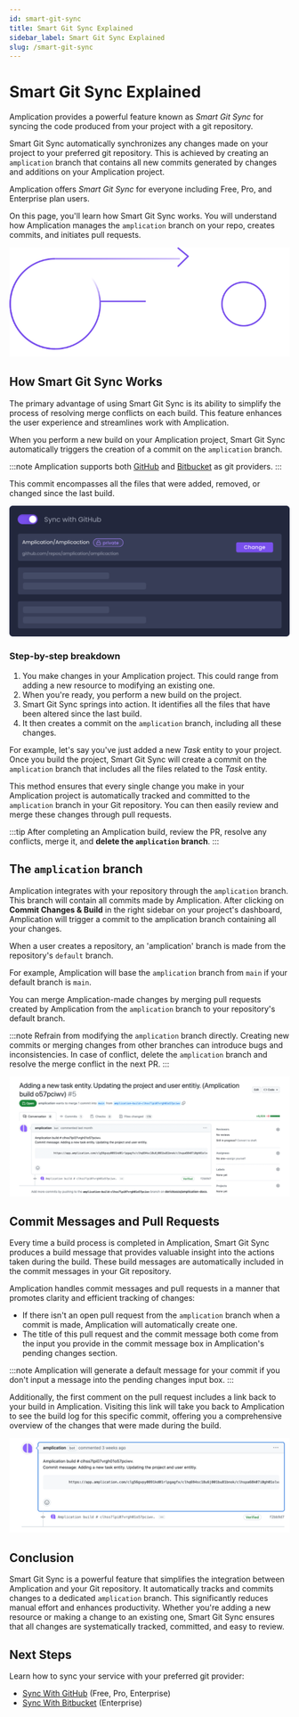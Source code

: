 ```yaml
---
id: smart-git-sync
title: Smart Git Sync Explained
sidebar_label: Smart Git Sync Explained
slug: /smart-git-sync
---
```


# Smart Git Sync Explained

Amplication provides a powerful feature known as _Smart Git Sync_ for syncing the code produced from your project with a git repository.

Smart Git Sync automatically synchronizes any changes made on your project to your preferred git repository.
This is achieved by creating an `amplication` branch that contains all new commits generated by changes and additions on your Amplication project.

Amplication offers _Smart Git Sync_ for everyone including Free, Pro, and Enterprise plan users.

On this page, you'll learn how Smart Git Sync works.
You will understand how Amplication manages the `amplication` branch on your repo, creates commits, and initiates pull requests.

![](./assets/smart-git-sync.svg)

## How Smart Git Sync Works

The primary advantage of using Smart Git Sync is its ability to simplify the process of resolving merge conflicts on each build. This feature enhances the user experience and streamlines work with Amplication.

When you perform a new build on your Amplication project, Smart Git Sync automatically triggers the creation of a commit on the `amplication` branch.

:::note
Amplication supports both [GitHub](/sync-with-github) and [Bitbucket](/sync-with-bitbucket) as git providers.
:::

This commit encompasses all the files that were added, removed, or changed since the last build.

![](./assets/sync-with-github.svg)

### Step-by-step breakdown

1. You make changes in your Amplication project. This could range from adding a new resource to modifying an existing one.
2. When you're ready, you perform a new build on the project.
3. Smart Git Sync springs into action. It identifies all the files that have been altered since the last build.
4. It then creates a commit on the `amplication` branch, including all these changes.

For example, let's say you've just added a new _Task_ entity to your project. Once you build the project, Smart Git Sync will create a commit on the `amplication` branch that includes all the files related to the _Task_ entity.

This method ensures that every single change you make in your Amplication project is automatically tracked and committed to the `amplication` branch in your Git repository. You can then easily review and merge these changes through pull requests.

:::tip
After completing an Amplication build, review the PR, resolve any conflicts, merge it, and
**delete the `amplication` branch**.
:::

## The `amplication` branch

Amplication integrates with your repository through the `amplication` branch.
This branch will contain all commits made by Amplication.
After clicking on **Commit Changes & Build** in the right sidebar on your project's dashboard, Amplication will trigger a commit to the amplication branch containing all your changes.

When a user creates a repository, an 'amplication' branch is made from the repository's `default` branch.

For example, Amplication will base the `amplication` branch from `main` if your default branch is `main`.

You can merge Amplication-made changes by merging pull requests created by Amplication from the `amplication` branch to your repository's default branch.

:::note
Refrain from modifying the `amplication` branch directly. Creating new commits or merging changes from other branches can introduce bugs and inconsistencies. In case of conflict, delete the `amplication` branch and resolve the merge conflict in the next PR.
:::

![](./assets/sync-with-git-provider/github-pull-request.png)

## Commit Messages and Pull Requests

Every time a build process is completed in Amplication, Smart Git Sync produces a build message that provides valuable insight into the actions taken during the build. These build messages are automatically included in the commit messages in your Git repository.

Amplication handles commit messages and pull requests in a manner that promotes clarity and efficient tracking of changes:

- If there isn't an open pull request from the `amplication` branch when a commit is made, Amplication will automatically create one.
- The title of this pull request and the commit message both come from the input you provide in the commit message box in Amplication's pending changes section.

:::note
Amplication will generate a default message for your commit if you don't input a message into the pending changes input box.
:::

Additionally, the first comment on the pull request includes a link back to your build in Amplication.
Visiting this link will take you back to Amplication to see the build log for this specific commit, offering you a comprehensive overview of the changes that were made during the build.

![](./assets/sync-with-git-provider/amplication-commit-message.png)

## Conclusion

Smart Git Sync is a powerful feature that simplifies the integration between Amplication and your Git repository. It automatically tracks and commits changes to a dedicated `amplication` branch. This significantly reduces manual effort and enhances productivity. Whether you're adding a new resource or making a change to an existing one, Smart Git Sync ensures that all changes are systematically tracked, committed, and easy to review.

## Next Steps

Learn how to sync your service with your preferred git provider:

- [Sync With GitHub](/sync-with-github) (Free, Pro, Enterprise)
- [Sync With Bitbucket](/sync-with-bitbucket) (Enterprise)

